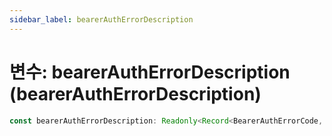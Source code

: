 ```yaml
---
sidebar_label: bearerAuthErrorDescription
---
```


# 변수: bearerAuthErrorDescription (bearerAuthErrorDescription)

```ts
const bearerAuthErrorDescription: Readonly<Record<BearerAuthErrorCode, string>>;
```
